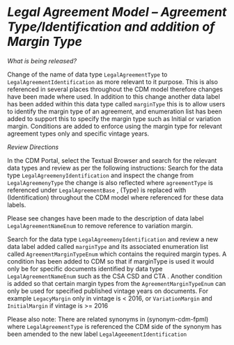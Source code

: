 # *Legal Agreement Model – Agreement Type/Identification  and addition of Margin Type*

_What is being released?_

Change of the name of data type `LegalAgreementType` to `LegalAgreementIdentification` as more relevant to it purpose. This is also referenced in several places throughout the CDM model therefore changes have been made where used. In addition to this change another data label has been added within this data type called `marginType` this is to allow users to identify the margin type of an agreement, and enumeration list has been added to support this to specify the margin type such as Initial or variation margin. Conditions are added to enforce using the margin type for relevant agreement types only and specific vintage years.
 
_Review Directions_

In the CDM Portal, select the Textual Browser and search for the relevant data types and review as per the following instructions:
Search for the data type `LegalAgreemenyIdentification` and inspect the change from `LegalAgreemenyType` the change is also reflected where `agreementType` is referenced under `LegalAgreementBase` , (Type) is replaced with (Identification) throughout the CDM model where referenced for these data labels.  

Please see changes have been made to the description of data label `LegalAgreementNameEnum` to remove reference to variation margin.

Search for the data type `LegalAgreemenyIdentification` and review a new data label added called `marginType` and its associated enumeration list called `AgreementMarginTypeEnum` which contains the required margin types. A condition has been added to CDM so that if marginType is used it would only be for specific documents identified by data type `LegalAgreementNameEnum` such as the CSA CSD and CTA . Another condition is added so that certain margin types from the `AgreementMarginTypeEnum` can only be used for specified published vintage years on documents. For example `LegacyMargin`  only in vintage is < 2016, or `VariationMargin` and `InitialMargin` if vintage is >= 2016 

Please also note: There are related synonyms in (synonym-cdm-fpml) where `LegalAgreementType` is referenced the CDM side of the synonym has been amended to the new label `LegalAgeeementIdentification` 


